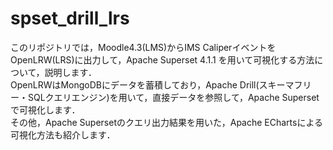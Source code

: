 # spset_drill_lrs
このリポジトリでは，Moodle4.3(LMS)からIMS CaliperイベントをOpenLRW(LRS)に出力して，Apache Superset 4.1.1 を用いて可視化する方法について，説明します．  
OpenLRWはMongoDBにデータを蓄積しており，Apache Drill(スキーマフリー・SQLクエリエンジン)を用いて，直接データを参照して，Apache Supersetで可視化します．  
その他，Apache Supersetのクエリ出力結果を用いた，Apache EChartsによる可視化方法も紹介します．  
